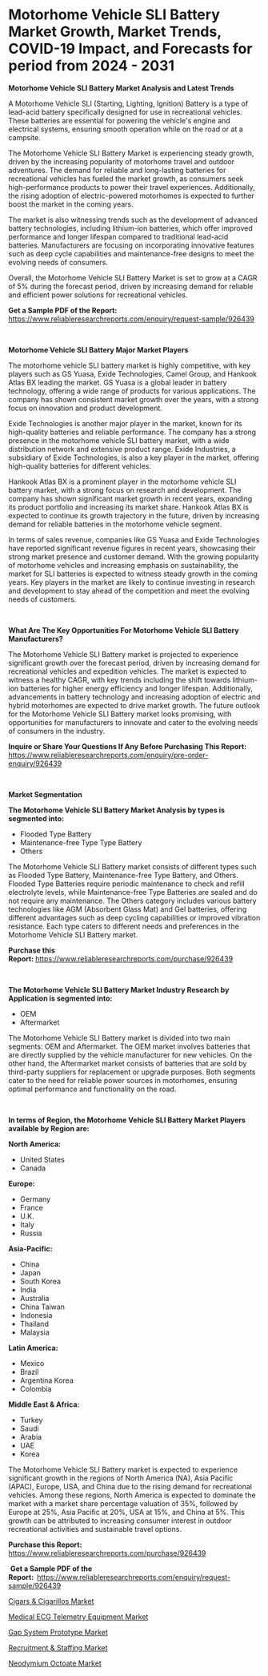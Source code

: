 <p><h1>Motorhome Vehicle SLI Battery Market Growth, Market Trends, COVID-19 Impact, and Forecasts for period from 2024 - 2031</h1></p><p><strong>Motorhome Vehicle SLI Battery Market Analysis and Latest Trends</strong></p>
<p><p>A Motorhome Vehicle SLI (Starting, Lighting, Ignition) Battery is a type of lead-acid battery specifically designed for use in recreational vehicles. These batteries are essential for powering the vehicle's engine and electrical systems, ensuring smooth operation while on the road or at a campsite.</p><p>The Motorhome Vehicle SLI Battery Market is experiencing steady growth, driven by the increasing popularity of motorhome travel and outdoor adventures. The demand for reliable and long-lasting batteries for recreational vehicles has fueled the market growth, as consumers seek high-performance products to power their travel experiences. Additionally, the rising adoption of electric-powered motorhomes is expected to further boost the market in the coming years.</p><p>The market is also witnessing trends such as the development of advanced battery technologies, including lithium-ion batteries, which offer improved performance and longer lifespan compared to traditional lead-acid batteries. Manufacturers are focusing on incorporating innovative features such as deep cycle capabilities and maintenance-free designs to meet the evolving needs of consumers.</p><p>Overall, the Motorhome Vehicle SLI Battery Market is set to grow at a CAGR of 5% during the forecast period, driven by increasing demand for reliable and efficient power solutions for recreational vehicles.</p></p>
<p><strong>Get a Sample PDF of the Report:&nbsp;</strong> <a href="https://www.reliableresearchreports.com/enquiry/request-sample/926439">https://www.reliableresearchreports.com/enquiry/request-sample/926439</a></p>
<p>&nbsp;</p>
<p><strong>Motorhome Vehicle SLI Battery Major Market Players</strong></p>
<p><p>The motorhome vehicle SLI battery market is highly competitive, with key players such as GS Yuasa, Exide Technologies, Camel Group, and Hankook Atlas BX leading the market. GS Yuasa is a global leader in battery technology, offering a wide range of products for various applications. The company has shown consistent market growth over the years, with a strong focus on innovation and product development.</p><p>Exide Technologies is another major player in the market, known for its high-quality batteries and reliable performance. The company has a strong presence in the motorhome vehicle SLI battery market, with a wide distribution network and extensive product range. Exide Industries, a subsidiary of Exide Technologies, is also a key player in the market, offering high-quality batteries for different vehicles.</p><p>Hankook Atlas BX is a prominent player in the motorhome vehicle SLI battery market, with a strong focus on research and development. The company has shown significant market growth in recent years, expanding its product portfolio and increasing its market share. Hankook Atlas BX is expected to continue its growth trajectory in the future, driven by increasing demand for reliable batteries in the motorhome vehicle segment.</p><p>In terms of sales revenue, companies like GS Yuasa and Exide Technologies have reported significant revenue figures in recent years, showcasing their strong market presence and customer demand. With the growing popularity of motorhome vehicles and increasing emphasis on sustainability, the market for SLI batteries is expected to witness steady growth in the coming years. Key players in the market are likely to continue investing in research and development to stay ahead of the competition and meet the evolving needs of customers.</p></p>
<p>&nbsp;</p>
<p><strong>What Are The Key Opportunities For Motorhome Vehicle SLI Battery Manufacturers?</strong></p>
<p><p>The Motorhome Vehicle SLI Battery market is projected to experience significant growth over the forecast period, driven by increasing demand for recreational vehicles and expedition vehicles. The market is expected to witness a healthy CAGR, with key trends including the shift towards lithium-ion batteries for higher energy efficiency and longer lifespan. Additionally, advancements in battery technology and increasing adoption of electric and hybrid motorhomes are expected to drive market growth. The future outlook for the Motorhome Vehicle SLI Battery market looks promising, with opportunities for manufacturers to innovate and cater to the evolving needs of consumers in the industry.</p></p>
<p><strong>Inquire or Share Your Questions If Any Before Purchasing This Report:</strong> <a href="https://www.reliableresearchreports.com/enquiry/pre-order-enquiry/926439">https://www.reliableresearchreports.com/enquiry/pre-order-enquiry/926439</a></p>
<p>&nbsp;</p>
<p><strong>Market Segmentation</strong></p>
<p><strong>The Motorhome Vehicle SLI Battery Market Analysis by types is segmented into:</strong></p>
<p><ul><li>Flooded Type Battery</li><li>Maintenance-free Type Type Battery</li><li>Others</li></ul></p>
<p><p>The Motorhome Vehicle SLI Battery market consists of different types such as Flooded Type Battery, Maintenance-free Type Battery, and Others. Flooded Type Batteries require periodic maintenance to check and refill electrolyte levels, while Maintenance-free Type Batteries are sealed and do not require any maintenance. The Others category includes various battery technologies like AGM (Absorbent Glass Mat) and Gel batteries, offering different advantages such as deep cycling capabilities or improved vibration resistance. Each type caters to different needs and preferences in the Motorhome Vehicle SLI Battery market.</p></p>
<p><strong>Purchase this Report:&nbsp;</strong><a href="https://www.reliableresearchreports.com/purchase/926439">https://www.reliableresearchreports.com/purchase/926439</a></p>
<p>&nbsp;</p>
<p><strong>The Motorhome Vehicle SLI Battery Market Industry Research by Application is segmented into:</strong></p>
<p><ul><li>OEM</li><li>Aftermarket</li></ul></p>
<p><p>The Motorhome Vehicle SLI Battery market is divided into two main segments: OEM and Aftermarket. The OEM market involves batteries that are directly supplied by the vehicle manufacturer for new vehicles. On the other hand, the Aftermarket market consists of batteries that are sold by third-party suppliers for replacement or upgrade purposes. Both segments cater to the need for reliable power sources in motorhomes, ensuring optimal performance and functionality on the road.</p></p>
<p>&nbsp;</p>
<p><strong>In terms of Region, the Motorhome Vehicle SLI Battery Market Players available by Region are:</strong></p>
<p>
    <p> <strong> North America: </strong>
        <ul>
            <li>United States</li>
            <li>Canada</li>
        </ul>
        </p> 
    <p> <strong> Europe: </strong>
        <ul>
            <li>Germany</li>
            <li>France</li>
            <li>U.K.</li>
            <li>Italy</li>
            <li>Russia</li>
        </ul>
        </p> 
    <p> <strong> Asia-Pacific: </strong>
        <ul>
            <li>China</li>
            <li>Japan</li>
            <li>South Korea</li>
            <li>India</li>
            <li>Australia</li>
            <li>China Taiwan</li>
            <li>Indonesia</li>
            <li>Thailand</li>
            <li>Malaysia</li>
        </ul>
        </p> 
    <p> <strong> Latin America: </strong>
        <ul>
            <li>Mexico</li>
            <li>Brazil</li>
            <li>Argentina Korea</li>
            <li>Colombia</li>
        </ul>
        </p> 
    <p> <strong> Middle East & Africa: </strong>
        <ul>
            <li>Turkey</li>
            <li>Saudi</li>
            <li>Arabia</li>
            <li>UAE</li>
            <li>Korea</li>
        </ul>
    </p>
    </p>
<p><p>The Motorhome Vehicle SLI Battery market is expected to experience significant growth in the regions of North America (NA), Asia Pacific (APAC), Europe, USA, and China due to the rising demand for recreational vehicles. Among these regions, North America is expected to dominate the market with a market share percentage valuation of 35%, followed by Europe at 25%, Asia Pacific at 20%, USA at 15%, and China at 5%. This growth can be attributed to increasing consumer interest in outdoor recreational activities and sustainable travel options.</p></p>
<p><strong>Purchase this Report: </strong><a href="https://www.reliableresearchreports.com/purchase/926439">https://www.reliableresearchreports.com/purchase/926439</a></p>
<p>&nbsp;<strong>Get a Sample PDF of the Report:&nbsp;&nbsp;</strong><a href="https://www.reliableresearchreports.com/enquiry/request-sample/926439">https://www.reliableresearchreports.com/enquiry/request-sample/926439</a></p>
<p><strong></strong></p>
<p><p><a href="https://github.com/Airanohannonzb68e5pb53oc1/Market-Research-Report-List-1/blob/main/cigars-cigarillos-market.md">Cigars & Cigarillos Market</a></p><p><a href="https://issuu.com/reportprime-2/docs/medical-ecg-telemetry-equipment-market-size-2030.p">Medical ECG Telemetry Equipment Market</a></p><p><a href="https://issuu.com/reportprime-2/docs/gap-system-prototype-market-size-2030.pptx">Gap System Prototype Market</a></p><p><a href="https://medium.com/@laurenhunter26/recruitment-amp-staffing-market-trends-forecast-and-competitive-analysis-to-2031-2dfdf9f7978a">Recruitment & Staffing Market</a></p><p><a href="https://github.com/ChiragRP21/Market-Research-Report-List-3/blob/main/neodymium-octoate-market.md">Neodymium Octoate Market</a></p></p>